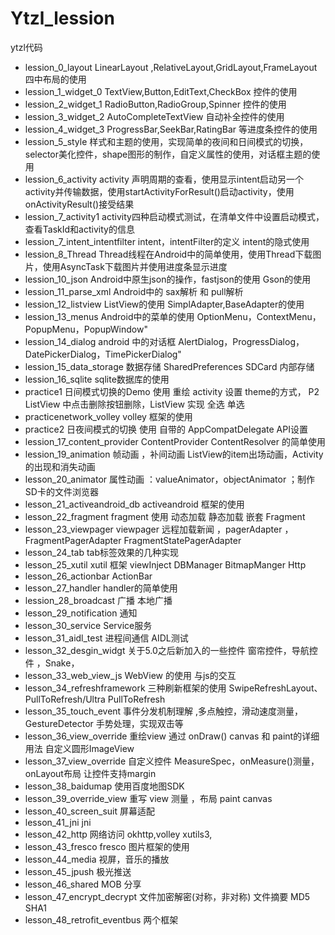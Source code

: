 # Ytzl_lession
ytzl代码

- lession_0_layout    LinearLayout ,RelativeLayout,GridLayout,FrameLayout 四中布局的使用
- lession_1_widget_0  TextView,Button,EditText,CheckBox 控件的使用
- lession_2_widget_1  RadioButton,RadioGroup,Spinner 控件的使用 
- lession_3_widget_2 AutoCompleteTextView 自动补全控件的使用
- lession_4_widget_3  ProgressBar,SeekBar,RatingBar 等进度条控件的使用
- lession_5_style     样式和主题的使用，实现简单的夜间和日间模式的切换，selector美化控件，shape图形的制作，自定义属性的使用，对话框主题的使用
- lession_6_activity  activity 声明周期的查看，使用显示intent启动另一个activity并传输数据，使用startActivityForResult()启动activity，使用onActivityResult()接受结果 
- lession_7_activity1 activity四种启动模式测试，在清单文件中设置启动模式，查看TaskId和activity的信息
- lession_7_intent_intentfilter  intent，intentFilter的定义 intent的隐式使用 
- lession_8_Thread   Thread线程在Android中的简单使用，使用Thread下载图片，使用AsyncTask下载图片并使用进度条显示进度
- lession_10_json     Android中原生json的操作，fastjson的使用 Gson的使用
- lession_11_parse_xml   Android中的 sax解析 和 pull解析
- lession_12_listview  ListView的使用 SimplAdapter,BaseAdapter的使用 
- lession_13_menus	Android中的菜单的使用 OptionMenu，ContextMenu，PopupMenu，PopupWindow"
- lession_14_dialog	android 中的对话框 AlertDialog，ProgressDialog，DatePickerDialog，TimePickerDialog"
- lession_15_data_storage	数据存储 SharedPreferences SDCard  内部存储
- lession_16_sqlite		sqlite数据库的使用
- practice1		日间模式切换的Demo 使用 重绘 activity 设置 theme的方式， P2 ListView 中点击删除按钮删除，ListView 实现 全选 单选
- practicenetwork_volley	volley 框架的使用
- practice2       日夜间模式的切换 使用 自带的 AppCompatDelegate  API设置
- lession_17_content_provider  ContentProvider  ContentResolver 的简单使用
- lession_19_animation		帧动画 ，补间动画 ListView的item出场动画，Activity的出现和消失动画
- lesson_20_animator        属性动画 ：valueAnimator，objectAnimator ；制作SD卡的文件浏览器
- lesson_21_activeandroid_db    activeandroid 框架的使用
- lesson_22_fragment       fragment 使用 动态加载 静态加载 嵌套 Fragment
- lesson_23_viewpager        viewpager 远程加载新闻 ，pagerAdapter ，FragmentPagerAdapter FragmentStatePagerAdapter
- lesson_24_tab    tab标签效果的几种实现
- lesson_25_xutil       xutil 框架 viewInject  DBManager BitmapManger Http
- lesson_26_actionbar  ActionBar
- lesson_27_handler   handler的简单使用
- lession_28_broadcast  广播 本地广播
- lesson_29_notification  通知
- lesson_30_service  Service服务
- lesson_31_aidl_test  进程间通信 AIDL测试
- lesson_32_desgin_widgt  关于5.0之后新加入的一些控件 窗帘控件，导航控件 ，Snake，
- lesson_33_web_view_js  WebView 的使用 与js的交互
- lesson_34_refreshframework  三种刷新框架的使用 SwipeRefreshLayout、PullToRefresh/Ultra PullToRefresh
- lesson_35_touch_event   事件分发机制理解 ,多点触控，滑动速度测量，GestureDetector 手势处理，实现双击等
- lesson_36_view_override 重绘view  通过 onDraw() canvas 和 paint的详细用法 自定义圆形ImageView
- lesson_37_view_override  自定义控件 MeasureSpec，onMeasure()测量，onLayout布局 让控件支持margin
- lesson_38_baidumap    使用百度地图SDK
- lesson_39_override_view  重写 view  测量 ，布局 paint canvas
- lesson_40_screen_suit  屏幕适配
- lesson_41_jni  jni
- lesson_42_http  网络访问 okhttp,volley xutils3,
- lesson_43_fresco fresco 图片框架的使用
- lesson_44_media 视屏，音乐的播放
- lesson_45_jpush 极光推送
- lesson_46_shared MOB 分享
- lesson_47_encrypt_decrypt 文件加密解密(对称，非对称) 文件摘要 MD5 SHA1
- lesson_48_retrofit_eventbus  两个框架